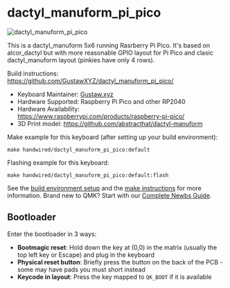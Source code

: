 # dactyl_manuform_pi_pico

![dactyl_manuform_pi_pico](https://i.imgur.com/T9b74bI.jpg)

This is a dactyl_manuform 5x6 running Rasrberry Pi Pico.
It's based on alcor_dactyl but with more reasonable GPIO layout for Pi Pico
and clasic dactyl_manuform layout (pinkies have only 4 rows).

Build instructions: https://github.com/GustawXYZ/dactyl_manuform_pi_pico/ 

* Keyboard Maintainer: [Gustaw.xyz](https://github.com/Gustaw.xyz)
* Hardware Supported: Raspberry Pi Pico and other RP2040
* Hardware Availability: https://www.raspberrypi.com/products/raspberry-pi-pico/
* 3D Print model: https://github.com/abstracthat/dactyl-manuform

Make example for this keyboard (after setting up your build environment):

    make handwired/dactyl_manuform_pi_pico:default

Flashing example for this keyboard:

    make handwired/dactyl_manuform_pi_pico:default:flash

See the [build environment setup](https://docs.qmk.fm/#/getting_started_build_tools) and the [make instructions](https://docs.qmk.fm/#/getting_started_make_guide) for more information. Brand new to QMK? Start with our [Complete Newbs Guide](https://docs.qmk.fm/#/newbs).

## Bootloader

Enter the bootloader in 3 ways:

* **Bootmagic reset**: Hold down the key at (0,0) in the matrix (usually the top left key or Escape) and plug in the keyboard
* **Physical reset button**: Briefly press the button on the back of the PCB - some may have pads you must short instead
* **Keycode in layout**: Press the key mapped to `QK_BOOT` if it is available
